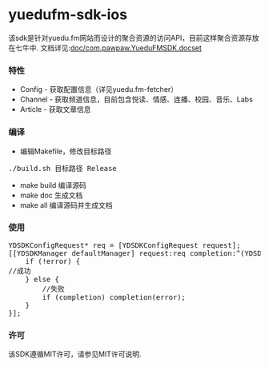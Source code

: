 # yuedufm-sdk-ios

该sdk是针对yuedu.fm网站而设计的聚合资源的访问API，目前这样聚合资源存放在七牛中. 文档详见:[doc/com.pawpaw.YueduFMSDK.docset](doc/com.pawpaw.YueduFMSDK.docset/Contents/Resources/Documents)

### 特性
* Config - 获取配置信息（详见yuedu.fm-fetcher）
* Channel - 获取频道信息，目前包含悦读、情感、连播、校园、音乐、Labs
* Article - 获取文章信息

### 编译
* 编辑Makefile，修改目标路径
<pre>
./build.sh 目标路径 Release
</pre>
* make build 编译源码
* make doc 生成文档
* make all 编译源码并生成文档

### 使用
<pre>
YDSDKConfigRequest* req = [YDSDKConfigRequest request];
[[YDSDKManager defaultManager] request:req completion:^(YDSDKRequest *request, YDSDKError *error) {
    if (!error) {
//成功
    } else {
    	//失败
        if (completion) completion(error);
    }
}];
</pre>

### 许可
该SDK遵循MIT许可，请参见MIT许可说明.